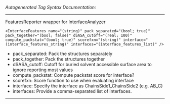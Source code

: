 _Autogenerated Tag Syntax Documentation:_

---
FeaturesReporter wrapper for InterfaceAnalyzer

```
<InterfaceFeatures name="(string)" pack_separated="(bool; true)" pack_together="(bool; false)" dSASA_cutoff="(real; 100)" compute_packstat="(bool; true)" scorefxn="(string)" interface="(interface_features_string)" interfaces="(interface_features_list)" />
```

-   pack_separated: Pack the structures separately
-   pack_together: Pack the structures together
-   dSASA_cutoff: Cutoff for buried solvent accessible surface area to ignore reporting most values
-   compute_packstat: Compute packstat score for interface?
-   scorefxn: Score function to use when evaluating interface
-   interface: Specify the interface as ChainsSide1_ChainsSide2 (e.g. AB_C)
-   interfaces: Provide a comma-separated list of interfaces.

---
